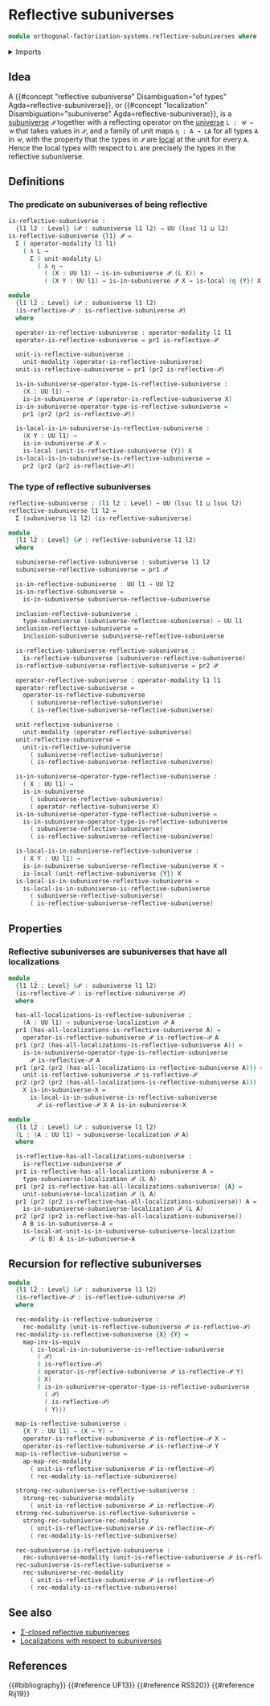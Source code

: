 # Reflective subuniverses

```agda
module orthogonal-factorization-systems.reflective-subuniverses where
```

<details><summary>Imports</summary>

```agda
open import foundation.action-on-identifications-functions
open import foundation.cartesian-product-types
open import foundation.dependent-pair-types
open import foundation.equivalences
open import foundation.function-extensionality
open import foundation.function-types
open import foundation.identity-types
open import foundation.propositions
open import foundation.retractions
open import foundation.subuniverses
open import foundation.universe-levels

open import orthogonal-factorization-systems.localizations-at-subuniverses
open import orthogonal-factorization-systems.modal-induction
open import orthogonal-factorization-systems.modal-operators
open import orthogonal-factorization-systems.modal-subuniverse-induction
open import orthogonal-factorization-systems.types-local-at-maps
```

</details>

## Idea

A
{{#concept "reflective subuniverse" Disambiguation="of types" Agda=reflective-subuniverse}},
or
{{#concept "localization" Disambiguation="subuniverse" Agda=reflective-subuniverse}},
is a [subuniverse](foundation.subuniverses.md) `𝒫` together with a reflecting
operator on the [universe](foundation.universe-levels.md) `L : 𝒰 → 𝒰` that takes values in `𝒫`, and a
family of unit maps `η : A → LA` for all types `A` in `𝒰`, with the property that
the types in `𝒫` are
[local](orthogonal-factorization-systems.local-types.md) at the unit for every
`A`. Hence the local types with respect to `L` are precisely the types in the
reflective subuniverse.

## Definitions

### The predicate on subuniverses of being reflective

```agda
is-reflective-subuniverse :
  {l1 l2 : Level} (𝒫 : subuniverse l1 l2) → UU (lsuc l1 ⊔ l2)
is-reflective-subuniverse {l1} 𝒫 =
  Σ ( operator-modality l1 l1)
    ( λ L →
      Σ ( unit-modality L)
        ( λ η →
          ( (X : UU l1) → is-in-subuniverse 𝒫 (L X)) ×
          ( (X Y : UU l1) → is-in-subuniverse 𝒫 X → is-local (η {Y}) X)))
```

```agda
module _
  {l1 l2 : Level} (𝒫 : subuniverse l1 l2)
  (is-reflective-𝒫 : is-reflective-subuniverse 𝒫)
  where

  operator-is-reflective-subuniverse : operator-modality l1 l1
  operator-is-reflective-subuniverse = pr1 is-reflective-𝒫

  unit-is-reflective-subuniverse :
    unit-modality (operator-is-reflective-subuniverse)
  unit-is-reflective-subuniverse = pr1 (pr2 is-reflective-𝒫)

  is-in-subuniverse-operator-type-is-reflective-subuniverse :
    (X : UU l1) →
    is-in-subuniverse 𝒫 (operator-is-reflective-subuniverse X)
  is-in-subuniverse-operator-type-is-reflective-subuniverse =
    pr1 (pr2 (pr2 is-reflective-𝒫))

  is-local-is-in-subuniverse-is-reflective-subuniverse :
    (X Y : UU l1) →
    is-in-subuniverse 𝒫 X →
    is-local (unit-is-reflective-subuniverse {Y}) X
  is-local-is-in-subuniverse-is-reflective-subuniverse =
    pr2 (pr2 (pr2 is-reflective-𝒫))
```

### The type of reflective subuniverses

```agda
reflective-subuniverse : (l1 l2 : Level) → UU (lsuc l1 ⊔ lsuc l2)
reflective-subuniverse l1 l2 =
  Σ (subuniverse l1 l2) (is-reflective-subuniverse)
```

```agda
module _
  {l1 l2 : Level} (𝒫 : reflective-subuniverse l1 l2)
  where

  subuniverse-reflective-subuniverse : subuniverse l1 l2
  subuniverse-reflective-subuniverse = pr1 𝒫

  is-in-reflective-subuniverse : UU l1 → UU l2
  is-in-reflective-subuniverse =
    is-in-subuniverse subuniverse-reflective-subuniverse

  inclusion-reflective-subuniverse :
    type-subuniverse (subuniverse-reflective-subuniverse) → UU l1
  inclusion-reflective-subuniverse =
    inclusion-subuniverse subuniverse-reflective-subuniverse

  is-reflective-subuniverse-reflective-subuniverse :
    is-reflective-subuniverse (subuniverse-reflective-subuniverse)
  is-reflective-subuniverse-reflective-subuniverse = pr2 𝒫

  operator-reflective-subuniverse : operator-modality l1 l1
  operator-reflective-subuniverse =
    operator-is-reflective-subuniverse
      ( subuniverse-reflective-subuniverse)
      ( is-reflective-subuniverse-reflective-subuniverse)

  unit-reflective-subuniverse :
    unit-modality (operator-reflective-subuniverse)
  unit-reflective-subuniverse =
    unit-is-reflective-subuniverse
      ( subuniverse-reflective-subuniverse)
      ( is-reflective-subuniverse-reflective-subuniverse)

  is-in-subuniverse-operator-type-reflective-subuniverse :
    ( X : UU l1) →
    is-in-subuniverse
      ( subuniverse-reflective-subuniverse)
      ( operator-reflective-subuniverse X)
  is-in-subuniverse-operator-type-reflective-subuniverse =
    is-in-subuniverse-operator-type-is-reflective-subuniverse
      ( subuniverse-reflective-subuniverse)
      ( is-reflective-subuniverse-reflective-subuniverse)

  is-local-is-in-subuniverse-reflective-subuniverse :
    ( X Y : UU l1) →
    is-in-subuniverse subuniverse-reflective-subuniverse X →
    is-local (unit-reflective-subuniverse {Y}) X
  is-local-is-in-subuniverse-reflective-subuniverse =
    is-local-is-in-subuniverse-is-reflective-subuniverse
      ( subuniverse-reflective-subuniverse)
      ( is-reflective-subuniverse-reflective-subuniverse)
```

## Properties

### Reflective subuniverses are subuniverses that have all localizations

```agda
module _
  {l1 l2 : Level} (𝒫 : subuniverse l1 l2)
  (is-reflective-𝒫 : is-reflective-subuniverse 𝒫)
  where

  has-all-localizations-is-reflective-subuniverse :
    (A : UU l1) → subuniverse-localization 𝒫 A
  pr1 (has-all-localizations-is-reflective-subuniverse A) =
    operator-is-reflective-subuniverse 𝒫 is-reflective-𝒫 A
  pr1 (pr2 (has-all-localizations-is-reflective-subuniverse A)) =
    is-in-subuniverse-operator-type-is-reflective-subuniverse
      𝒫 is-reflective-𝒫 A
  pr1 (pr2 (pr2 (has-all-localizations-is-reflective-subuniverse A))) =
    unit-is-reflective-subuniverse 𝒫 is-reflective-𝒫
  pr2 (pr2 (pr2 (has-all-localizations-is-reflective-subuniverse A)))
    X is-in-subuniverse-X =
      is-local-is-in-subuniverse-is-reflective-subuniverse
        𝒫 is-reflective-𝒫 X A is-in-subuniverse-X

module _
  {l1 l2 : Level} (𝒫 : subuniverse l1 l2)
  (L : (A : UU l1) → subuniverse-localization 𝒫 A)
  where

  is-reflective-has-all-localizations-subuniverse :
    is-reflective-subuniverse 𝒫
  pr1 is-reflective-has-all-localizations-subuniverse A =
    type-subuniverse-localization 𝒫 (L A)
  pr1 (pr2 is-reflective-has-all-localizations-subuniverse) {A} =
    unit-subuniverse-localization 𝒫 (L A)
  pr1 (pr2 (pr2 is-reflective-has-all-localizations-subuniverse)) A =
    is-in-subuniverse-subuniverse-localization 𝒫 (L A)
  pr2 (pr2 (pr2 is-reflective-has-all-localizations-subuniverse))
    A B is-in-subuniverse-A =
    is-local-at-unit-is-in-subuniverse-subuniverse-localization
      𝒫 (L B) A is-in-subuniverse-A
```

## Recursion for reflective subuniverses

```agda
module _
  {l1 l2 : Level} (𝒫 : subuniverse l1 l2)
  (is-reflective-𝒫 : is-reflective-subuniverse 𝒫)
  where

  rec-modality-is-reflective-subuniverse :
    rec-modality (unit-is-reflective-subuniverse 𝒫 is-reflective-𝒫)
  rec-modality-is-reflective-subuniverse {X} {Y} =
    map-inv-is-equiv
      ( is-local-is-in-subuniverse-is-reflective-subuniverse
        ( 𝒫)
        ( is-reflective-𝒫)
        ( operator-is-reflective-subuniverse 𝒫 is-reflective-𝒫 Y)
        ( X)
        ( is-in-subuniverse-operator-type-is-reflective-subuniverse
          ( 𝒫)
          ( is-reflective-𝒫)
          ( Y)))

  map-is-reflective-subuniverse :
    {X Y : UU l1} → (X → Y) →
    operator-is-reflective-subuniverse 𝒫 is-reflective-𝒫 X →
    operator-is-reflective-subuniverse 𝒫 is-reflective-𝒫 Y
  map-is-reflective-subuniverse =
    ap-map-rec-modality
      ( unit-is-reflective-subuniverse 𝒫 is-reflective-𝒫)
      ( rec-modality-is-reflective-subuniverse)

  strong-rec-subuniverse-is-reflective-subuniverse :
    strong-rec-subuniverse-modality
      ( unit-is-reflective-subuniverse 𝒫 is-reflective-𝒫)
  strong-rec-subuniverse-is-reflective-subuniverse =
    strong-rec-subuniverse-rec-modality
      ( unit-is-reflective-subuniverse 𝒫 is-reflective-𝒫)
      ( rec-modality-is-reflective-subuniverse)

  rec-subuniverse-is-reflective-subuniverse :
    rec-subuniverse-modality (unit-is-reflective-subuniverse 𝒫 is-reflective-𝒫)
  rec-subuniverse-is-reflective-subuniverse =
    rec-subuniverse-rec-modality
      ( unit-is-reflective-subuniverse 𝒫 is-reflective-𝒫)
      ( rec-modality-is-reflective-subuniverse)
```

## See also

- [Σ-closed reflective subuniverses](orthogonal-factorization-systems.sigma-closed-reflective-subuniverses.md)
- [Localizations with respect to subuniverses](orthogonal-factorization-systems.localizations-at-subuniverses.md)

## References

{{#bibliography}} {{#reference UF13}} {{#reference RSS20}} {{#reference Rij19}}
